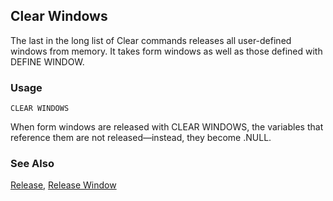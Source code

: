 ## Clear Windows

The last in the long list of Clear commands releases all user-defined windows from memory. It takes form windows as well as those defined with DEFINE WINDOW.

### Usage

```foxpro
CLEAR WINDOWS
```

When form windows are released with CLEAR WINDOWS, the variables that reference them are not released&mdash;instead, they become .NULL.

### See Also

[Release](s4g617.md), [Release Window](s4g257.md)